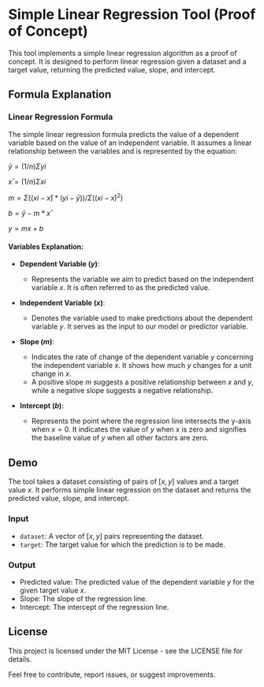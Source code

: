 # Simple Linear Regression Tool (Proof of Concept)

This tool implements a simple linear regression algorithm as a proof of concept. It is designed to perform linear regression given a dataset and a target value, returning the predicted value, slope, and intercept.

## Formula Explanation

### Linear Regression Formula

The simple linear regression formula predicts the value of a dependent variable based on the value of an independent variable. It assumes a linear relationship between the variables and is represented by the equation:

 $ȳ = (1/n) Σ yi$

 $x̄ = (1/n) Σ xi$

 $m = Σ((xi - x̄) * (yi - ȳ)) / Σ((xi - x̄)^2)$

 $b = ȳ - m * x̄$

 $y = mx + b$
 

#### Variables Explanation:

- **Dependent Variable $( y )$**:
  - Represents the variable we aim to predict based on the independent variable $x$. It is often referred to as the predicted value.

- **Independent Variable $( x )$**:
  - Denotes the variable used to make predictions about the dependent variable $y$. It serves as the input to our model or predictor variable.

- **Slope $( m )$**:
  - Indicates the rate of change of the dependent variable $y$ concerning the independent variable $x$. It shows how much $y$ changes for a unit change in $x$.
  - A positive slope $m$ suggests a positive relationship between $x$ and $y$, while a negative slope suggests a negative relationship.

- **Intercept $( b )$**:
  - Represents the point where the regression line intersects the y-axis when $x = 0$. It indicates the value of $y$ when $x$ is zero and signifies the baseline value of $y$ when all other factors are zero.

## Demo

The tool takes a dataset consisting of pairs of $[ x, y ]$ values and a target value $x$. It performs simple linear regression on the dataset and returns the predicted value, slope, and intercept.

### Input

- `dataset`: A vector of $[x, y]$ pairs representing the dataset.
- `target`: The target value for which the prediction is to be made.

### Output

- Predicted value: The predicted value of the dependent variable $y$ for the given target value $x$.
- Slope: The slope of the regression line.
- Intercept: The intercept of the regression line.

## License

This project is licensed under the MIT License - see the LICENSE file for details.

Feel free to contribute, report issues, or suggest improvements.
